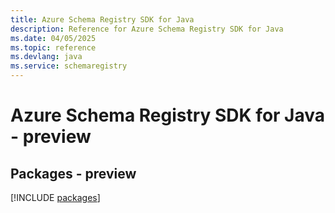 ```yaml
---
title: Azure Schema Registry SDK for Java
description: Reference for Azure Schema Registry SDK for Java
ms.date: 04/05/2025
ms.topic: reference
ms.devlang: java
ms.service: schemaregistry
---
```

# Azure Schema Registry SDK for Java - preview
## Packages - preview
[!INCLUDE [packages](schema-registry-index.md)]